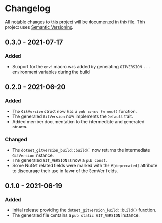 # Changelog

All notable changes to this project will be documented in this file.
This project uses [Semantic Versioning](https://semver.org/spec/v2.0.0.html).

## 0.3.0 - 2021-07-17

### Added

- Support for the `env!` macro was added by generating `GITVERSION_...` environment
  variables during the build.

## 0.2.0 - 2021-06-20

### Added

- The `GitVersion` struct now has a `pub const fn new()` function.
- The generated `GitVersion` now implements the `Default` trait.
- Added member documentation to the intermediate and generated structs.

### Changed

- The `dotnet_gitversion_build::build()` now returns the intermediate `GitVersion`
  instance.
- The generated `GIT_VERSION` is now a `pub const`. 
- Some NuGet related fields were marked with the `#[deprecated]` attribute to discourage their use
  in favor of the SemVer fields.

## 0.1.0 - 2021-06-19

### Added

- Initial release providing the `dotnet_gitversion_build::build()` function.
- The generated file contains a `pub static GIT_VERSION` instance. 
